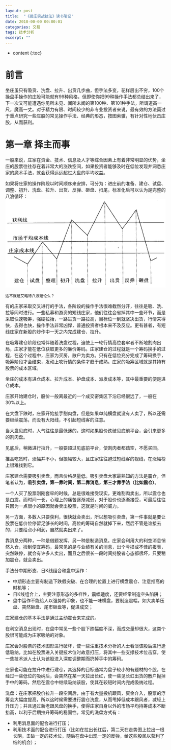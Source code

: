 ```yaml
---
layout: post
title:  "《擒庄实战技法》读书笔记"
date: 2018-00-00 00:00:01
categories: 交易
tags: 技术分析
excerpt: ""
---
```


* content
{:toc}


# 前言
坐庄虽只有吸货、洗盘、拉升、出货几步曲，但手法多变，花样层出不穷，100个操盘手操作的庄股可能就有99种风格，但即使你把99种操作手法都总结出来了，下一次又可能遭遇你见所未见、闻所未闻的第100种、第101种手法，所谓道高一尺，魔高一丈。对于精力有限、时间较少的非专业投资者来说，最有效的方法莫过于重点研究一些庄股的常见操作手法、经典的形态，按图索骥，有针对性地伏击庄股，从而获利。


# 第一章 择主而事
一般来说，庄家在资金、技术、信息及人才等综合因素上有着非常明显的优势，坐庄的股票往往存在着非常大的涨跌空间，如果投资者能够及时在低位发现并洞悉庄家的魔术手法，就会获得远远超过大盘的平均收益。

如果将庄家的操作阶段以时间顺序来安排，可分为：进庄前的准备、建仓、试盘、调整、初升、洗盘、拉升、出货、反弹、砸盘、扫尾。标准化后可以认为是完整的八浪循环：
![image](/images/invest/qzszjf_1.png)

```
这不就是艾略特八浪理论么？
```
有的庄家采取交叉进行的手法，各阶段的操作手法很难截然分开，往往是吸、洗、拉等同时进行。一些私募和游资的短线庄家，他们往往会省掉其中一些环节，而是采取快速吸筹，强硬拉抬，一路进货一路拉高，目标位一到就坚决出货，行情来得快，去得也快，操作手法非常凶悍，普通投资者根本来不及反应。更有甚者，有短线庄家在新股的炒作中一天之内完成建仓、拉升。

在吸筹建仓阶段也常伴随着洗盘过程，迫使上一轮行情高位套牢者不断地割肉出局，庄家才能在低位获取更多的廉价筹码。庄家建仓的过程就是一个筹码换手的过程，在这个过程中，庄家为买房，散户为卖方。只有在低位充分完成了筹码换手，吸筹阶段才会结束，发动上攻行情的条件才趋于成熟。庄家的吸筹区域就是其持有股票的成本区域。

坐庄的成本有进仓成本、拉升成本、护盘成本、派发成本等，其中最重要的便是进仓成本。

庄家开始建仓时，股价一般离最近的一个成交密集区下沿已经很远了，一般在30%以上。

在大盘下跌时，庄家开始接手割肉盘，但是如果单纯横盘就没有人卖了，所以还需要继续震荡，而没有大阳线，不引起短线客的注意。

当大盘见底时，人气往往是最低迷的，这时如果股价跌破见底前平台，会引来更多的割肉盘。

见底后，稍微进行拉升，一般要超过见底前平台，使割肉者都踏空，不愿买回。

推高吃货时，涨幅并不小，但振幅较大，且庄家往往避过短线客的视线，在涨幅榜上很难找到它。

庄家建仓需要吸引卖盘，而且价格尽量低。吸引卖盘大家最熟知的方法是震仓，但笔者认为，**吸引卖盘，第一靠时间，第二靠消息，第三才靠手法（比如震仓）**。

一个人买了股票刚刚套牢的时候，总是很难接受现实，更难割肉卖出，所以震仓也是白震。而时间一长，心理上的痛苦逐渐减弱，对于股价也逐渐接受，可最后往往只因为一点很小的原因就会卖出股票，这就是时间的威力。

另一方面，多数人只要获利，很快就会卖出，所以想吸引卖盘，第一件事就是要让股票在低价位停留足够长的时间，高位的筹码自然就掉下来，然后不管是谁接去的，只要给点小利润，自然就卖出来了。

靠消息分两种，一种是借题发挥，另一种是制造消息。庄家会利用大的利空消息悄然入仓，捡到便宜筹码，最常见的是与业绩有关的消息，出个亏损或不佳的报表，突然跌停，就会有许多人卖出，而且之后很长一段时间持股者心态都很坏，只要稍加震仓，就会卖出。

手法分中期形态、日K线组合和盘中运作：
* 中期形态主要有制造下跌假突破、在合理的位置上进行横盘震仓、注意推高的时机等；
* 日K线组合上，主要注意形态的多样性，震幅适度，还要经常制造空头陷阱；
* 盘中运作不能给人以强势的印象，也不能一味横盘，要制造震幅，如大卖单压盘、突然砸盘、尾市砸盘等，促进成交；

庄家建仓的基本手法是通过主动震仓来完成的。

在利空消息出现时，在盘中常见一些个股下跌幅度不深，而成交量却很大，这类个股很可能成为庄家吸纳的对象。

庄家会对股票的技术图形进行破坏，使一些注重技术分析的人士看淡该股后进行逢低吸纳，比如在股票进入关键技术位时故意打压，将其中一些支撑技术位击穿，使一些技术派人士认为该股进入深度调整期而扔掉手中的筹码。

庄家也可能在拉升中进行建仓，其选择的目标通常为盘子较小的有题材的个股，在经过一些低位的吸纳后，会突然在某一天拉出长红，使一些见长虹出货的散户抛掉手中的筹码，然后在震仓中继续吸纳该股，使其在较短时间内完成吸纳过程。

洗盘：在庄家把股价拉升一段空间后，由于有大量投机跟风，资金介入，股票的浮筹会大幅度提高，所以这时候需要进行震仓洗盘，从而甩掉低成本跟风者，减轻上升压力；并且通过新老跟风盘的换手，使得庄家自身以外的市场平均持筹成本不断抬高，以利于后期拉升筹码的稳固性。常见的洗盘方式有：
* 利用消息面的配合进行打压；
* 利用技术面的配合进行打压（比如在拉出长红后，第二天在走势图上拉出一根长阴，击破一定的技术位，随后在盘中出现一定的反弹，给这些股民以获利了结的机会）；








































































